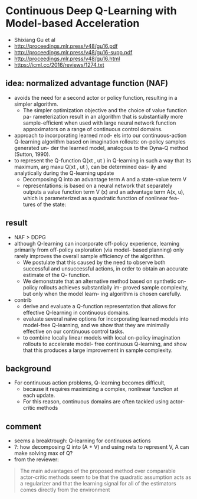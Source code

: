 # Continuous Deep Q-Learning with Model-based Acceleration
* Shixiang Gu et al
* http://proceedings.mlr.press/v48/gu16.pdf
* http://proceedings.mlr.press/v48/gu16-supp.pdf
* http://proceedings.mlr.press/v48/gu16.html
* https://icml.cc/2016/reviews/1274.txt

## idea: normalized advantage function (NAF)
* avoids the need for a second actor or policy
function, resulting in a simpler algorithm.
  * The simpler optimization objective and the choice of value function pa-
rameterization result in an algorithm that is substantially
more sample-efficient when used with large neural network
function approximators on a range of continuous control
domains.
* approach to incorporating learned mod-
els into our continuous-action Q-learning algorithm based
on imagination rollouts: on-policy samples generated un-
der the learned model, analogous to the Dyna-Q method
(Sutton, 1990).
* to represent the Q-function Q(xt , ut ) in Q-learning in such a way that
its maximum, arg maxu Q(xt , ut ), can be determined eas-
ily and analytically during the Q-learning update
  * Decomposing Q into an advantage term A and a state-value term V
  * representations:
    is based on a neural network that separately outputs a value
    function term V (x) and an advantage term A(x, u), which
    is parameterized as a quadratic function of nonlinear fea-
    tures of the state:

## result
* NAF > DDPG
* although Q-learning can incorporate off-policy experience,
learning primarily from off-policy exploration (via model-
based planning) only rarely improves the overall sample
efficiency of the algorithm.
  * We postulate that this caused by the need to observe both successful and unsuccessful
actions, in order to obtain an accurate estimate of the Q-
function.
  * We demonstrate that an alternative method based
on synthetic on-policy rollouts achieves substantially im-
proved sample complexity, but only when the model learn-
ing algorithm is chosen carefully.
* contrib
  * derive and evaluate a Q-function representation that allows
for effective Q-learning in continuous domains.
  * evaluate several naı̈ve options for incorporating learned
models into model-free Q-learning, and we show that they
are minimally effective on our continuous control tasks.
  * to combine locally linear models with
local on-policy imagination rollouts to accelerate model-
free continuous Q-learning, and show that this produces a
large improvement in sample complexity.

## background
* For continuous action problems, Q-learning becomes difficult, 
  * because it requires maximizing a complex, nonlinear function at each update.
  * For this reason, continuous domains are often tackled using actor-critic methods

## comment
* seems a breaktrough: Q-learning for continuous actions
* ?: how decomposing Q into (A + V) and using nets to represent V, A
  can make solving max of Q?
* from the reviewer:
> The main advantages of the proposed method over comparable actor-critic methods seem to be that the quadratic assumption acts as a regularizer and that the learning signal for all of the estimators comes directly from the environment

